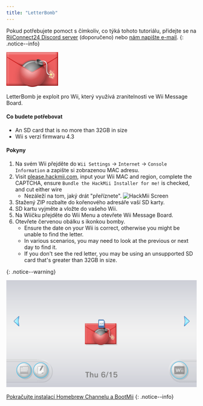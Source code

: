 ```yaml
---
title: "LetterBomb"
---
```


Pokud potřebujete pomoct s čímkoliv, co týká tohoto tutoriálu, přidejte se na [RiiConnect24 Discord server](https://discord.gg/rc24) (doporučeno) nebo [nám napište e-mail](mailto:support@riiconnect24.net).
{: .notice--info}

![LetterBomb](/images/letterbomb.png)

LetterBomb je exploit pro Wii, který využívá zranitelnosti ve Wii Message Board.

#### Co budete potřebovat
- An SD card that is no more than 32GB in size
- Wii s verzí firmwaru 4.3

#### Pokyny


1. Na svém Wii přejděte do `Wii Settings` -> `Internet` -> `Console Information` a zapište si zobrazenou MAC adresu.
1. Visit [please.hackmii.com](https://please.hackmii.com), input your Wii MAC and region, complete the CAPTCHA, ensure `Bundle the HackMii Installer for me!` is checked, and cut either wire
   - Nezáleží na tom, jaký drát "přeříznete". ![HackMii Screen](/images/Wii/LetterBomb-PC.png)
1. Stažený ZIP rozbalte do kořenového adresáře vaší SD karty.
1. SD kartu vyjměte a vložte do vašeho Wii.
1. Na Wiičku přejděte do Wii Menu a otevřete Wii Message Board.
1. Otevřete červenou obálku s ikonkou bomby.
   - Ensure the date on your Wii is correct, otherwise you might be unable to find the letter.
   - In various scenarios, you may need to look at the previous or next day to find it.
   - If you don't see the red letter, you may be using an unsupported SD card that's greater than 32GB in size.


{: .notice--warning}


![LetterBomb Wii Menu](/images/Wii/LetterBomb-Wii.png)

[Pokračujte instalací Homebrew Channelu a BootMii](hbc)
{: .notice--info}
